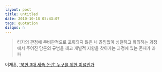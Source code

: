 ```yaml
---
layout: post
title: untitled
date: 2010-10-18 05:43:07
tags: quotation
disqus: n
---
```



> 타자의 관점에 무비판적으로 포획되지 않은 채 끊임없이 성찰하고 회의하는 과정에서 주어진 담론의 규범을 깨고 개별적 지향을 찾아가는 과정에 있는 존재가 좌파

이재훈, ['북한 3대 세습 논란' 누구를 위한 이념인가](http://www.mediaus.co.kr/news/articleView.html?idxno=14138)